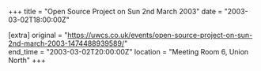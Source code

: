 +++
title = "Open Source Project on Sun 2nd March 2003"
date = "2003-03-02T18:00:00Z"

[extra]
original = "https://uwcs.co.uk/events/open-source-project-on-sun-2nd-march-2003-1474488939589/"    
end_time = "2003-03-02T20:00:00Z"
location = "Meeting Room 6, Union North"
+++



